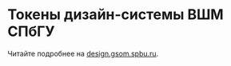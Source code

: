 # Токены дизайн-системы ВШМ СПбГУ

Читайте подробнее на [design.gsom.spbu.ru](design.gsom.spbu.ru).
